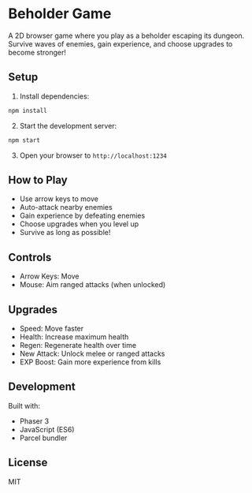 # Beholder Game

A 2D browser game where you play as a beholder escaping its dungeon. Survive waves of enemies, gain experience, and choose upgrades to become stronger!

## Setup

1. Install dependencies:
```bash
npm install
```

2. Start the development server:
```bash
npm start
```

3. Open your browser to `http://localhost:1234`

## How to Play

- Use arrow keys to move
- Auto-attack nearby enemies
- Gain experience by defeating enemies
- Choose upgrades when you level up
- Survive as long as possible!

## Controls

- Arrow Keys: Move
- Mouse: Aim ranged attacks (when unlocked)

## Upgrades

- Speed: Move faster
- Health: Increase maximum health
- Regen: Regenerate health over time
- New Attack: Unlock melee or ranged attacks
- EXP Boost: Gain more experience from kills

## Development

Built with:
- Phaser 3
- JavaScript (ES6)
- Parcel bundler

## License

MIT 